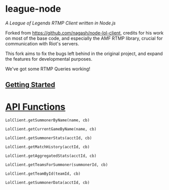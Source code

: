 league-node
===============
*A League of Legends RTMP Client written in Node.js*

Forked from https://github.com/nagash/node-lol-client, credits for his work on most of the base code, and especially the AMF RTMP library, crucial for communication with Riot's servers.

This fork aims to fix the bugs left behind in the original project, and expand the features for developmental purposes.

We've got some RTMP Queries working!

[Getting Started](https://github.com/andrewvy/league-node/wiki)
-------------------

# [API Functions](https://github.com/andrewvy/league-node/wiki/API-Documentation)

	LolClient.getSummonerByName(name, cb)

	LolClient.getCurrentGameByName(name, cb)

	LolClient.getSummonerStats(acctId, cb)

	LolClient.getMatchHistory(acctId, cb)

	LolClient.getAggregatedStats(acctId, cb)

	LolClient.getTeamsForSummoner(summonerId, cb)

	LolClient.getTeamById(teamId, cb)

	LolClient.getSummonerData(acctId, cb)
